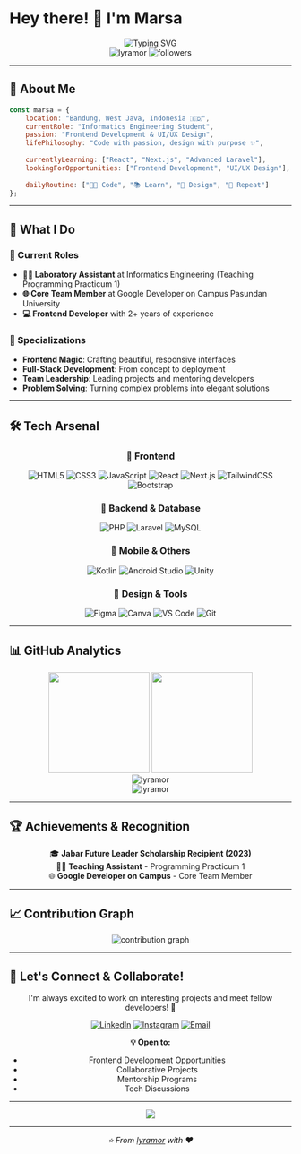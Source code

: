# Hey there! 👋 I'm Marsa

<div align="center">
  <img src="https://readme-typing-svg.herokuapp.com?font=Fira+Code&size=30&duration=3000&pause=1000&color=36BCF7FF&center=true&vCenter=true&width=600&lines=Frontend+Developer+%F0%9F%92%BB;Informatics+Engineering+Student+%F0%9F%8E%93;UI%2FUX+Enthusiast+%F0%9F%8E%A8;Always+Learning+%F0%9F%9A%80" alt="Typing SVG" />
</div>

<div align="center">
  <img src="https://komarev.com/ghpvc/?username=lyramor&label=Profile%20views&color=0e75b6&style=flat" alt="lyramor" />
  <img src="https://img.shields.io/github/followers/lyramor?label=Followers&style=social" alt="followers" />
</div>

---

## 🎯 About Me

```javascript
const marsa = {
    location: "Bandung, West Java, Indonesia 🇮🇩",
    currentRole: "Informatics Engineering Student",
    passion: "Frontend Development & UI/UX Design",
    lifePhilosophy: "Code with passion, design with purpose ✨",
    
    currentlyLearning: ["React", "Next.js", "Advanced Laravel"],
    lookingForOpportunities: ["Frontend Development", "UI/UX Design"],
    
    dailyRoutine: ["👨‍💻 Code", "📚 Learn", "🎨 Design", "🔄 Repeat"]
};
```

---

## 🚀 What I Do

### 💼 Current Roles
- **🧑‍🏫 Laboratory Assistant** at Informatics Engineering (Teaching Programming Practicum 1)
- **🌐 Core Team Member** at Google Developer on Campus Pasundan University
- **💻 Frontend Developer** with 2+ years of experience

### 🎯 Specializations
- **Frontend Magic**: Crafting beautiful, responsive interfaces
- **Full-Stack Development**: From concept to deployment
- **Team Leadership**: Leading projects and mentoring developers
- **Problem Solving**: Turning complex problems into elegant solutions

---

## 🛠️ Tech Arsenal

<div align="center">

### 🎨 Frontend
![HTML5](https://img.shields.io/badge/HTML5-E34F26?style=for-the-badge&logo=html5&logoColor=white)
![CSS3](https://img.shields.io/badge/CSS3-1572B6?style=for-the-badge&logo=css3&logoColor=white)
![JavaScript](https://img.shields.io/badge/JavaScript-F7DF1E?style=for-the-badge&logo=javascript&logoColor=black)
![React](https://img.shields.io/badge/React-20232A?style=for-the-badge&logo=react&logoColor=61DAFB)
![Next.js](https://img.shields.io/badge/Next.js-000000?style=for-the-badge&logo=nextdotjs&logoColor=white)
![TailwindCSS](https://img.shields.io/badge/Tailwind_CSS-38B2AC?style=for-the-badge&logo=tailwind-css&logoColor=white)
![Bootstrap](https://img.shields.io/badge/Bootstrap-563D7C?style=for-the-badge&logo=bootstrap&logoColor=white)

### 🔧 Backend & Database
![PHP](https://img.shields.io/badge/PHP-777BB4?style=for-the-badge&logo=php&logoColor=white)
![Laravel](https://img.shields.io/badge/Laravel-FF2D20?style=for-the-badge&logo=laravel&logoColor=white)
![MySQL](https://img.shields.io/badge/MySQL-00000F?style=for-the-badge&logo=mysql&logoColor=white)

### 📱 Mobile & Others
![Kotlin](https://img.shields.io/badge/Kotlin-0095D5?&style=for-the-badge&logo=kotlin&logoColor=white)
![Android Studio](https://img.shields.io/badge/Android_Studio-3DDC84?style=for-the-badge&logo=android-studio&logoColor=white)
![Unity](https://img.shields.io/badge/Unity-100000?style=for-the-badge&logo=unity&logoColor=white)

### 🎨 Design & Tools
![Figma](https://img.shields.io/badge/Figma-F24E1E?style=for-the-badge&logo=figma&logoColor=white)
![Canva](https://img.shields.io/badge/Canva-%2300C4CC.svg?&style=for-the-badge&logo=Canva&logoColor=white)
![VS Code](https://img.shields.io/badge/VS_Code-0078D4?style=for-the-badge&logo=visual%20studio%20code&logoColor=white)
![Git](https://img.shields.io/badge/Git-F05032?style=for-the-badge&logo=git&logoColor=white)

</div>

---

## 📊 GitHub Analytics

<div align="center">
  <img height="180em" src="https://github-readme-stats.vercel.app/api?username=lyramor&show_icons=true&theme=tokyonight&include_all_commits=true&count_private=true"/>
  <img height="180em" src="https://github-readme-stats.vercel.app/api/top-langs/?username=lyramor&layout=compact&langs_count=7&theme=tokyonight"/>
</div>

<div align="center">
  <img src="https://github-readme-streak-stats.herokuapp.com/?user=lyramor&theme=tokyonight" alt="lyramor" />
</div>

<div align="center">
  <img src="https://github-profile-trophy.vercel.app/?username=lyramor&theme=tokyonight&no-frame=false&no-bg=false&margin-w=4" alt="lyramor" />
</div>

---

## 🏆 Achievements & Recognition

<div align="center">

🎓 **Jabar Future Leader Scholarship Recipient (2023)**  
👨‍🏫 **Teaching Assistant** - Programming Practicum 1  
🌐 **Google Developer on Campus** - Core Team Member  

</div>

---

## 📈 Contribution Graph

<div align="center">
  <img src="https://github-readme-activity-graph.vercel.app/graph?username=lyramor&theme=tokyo-night&bg_color=1a1b27&color=38bcf7&line=70a5fd&point=bf91f3&area=true&hide_border=true" alt="contribution graph">
</div>

---

## 🤝 Let's Connect & Collaborate!

<div align="center">

I'm always excited to work on interesting projects and meet fellow developers! 🚀

[![LinkedIn](https://img.shields.io/badge/LinkedIn-0077B5?style=for-the-badge&logo=linkedin&logoColor=white)](https://www.linkedin.com/in/muhamad-marsa-nur-jaman-157025365)
[![Instagram](https://img.shields.io/badge/Instagram-E4405F?style=for-the-badge&logo=instagram&logoColor=white)](https://instagram.com/mmarsanj)
[![Email](https://img.shields.io/badge/Email-D14836?style=for-the-badge&logo=gmail&logoColor=white)](mailto:your-email@gmail.com)

**💡 Open to:**
- Frontend Development Opportunities
- Collaborative Projects
- Mentorship Programs
- Tech Discussions

</div>

---

<div align="center">
  <img src="https://capsule-render.vercel.app/api?type=waving&color=gradient&height=100&section=footer&text=Thanks%20for%20visiting!&fontSize=16&fontAlignY=65&desc=Let's%20build%20something%20amazing%20together!&descAlignY=50&descAlign=50" />
</div>

---

<div align="center">
  <i>⭐️ From <a href="https://github.com/lyramor">lyramor</a> with ❤️</i>
</div>
